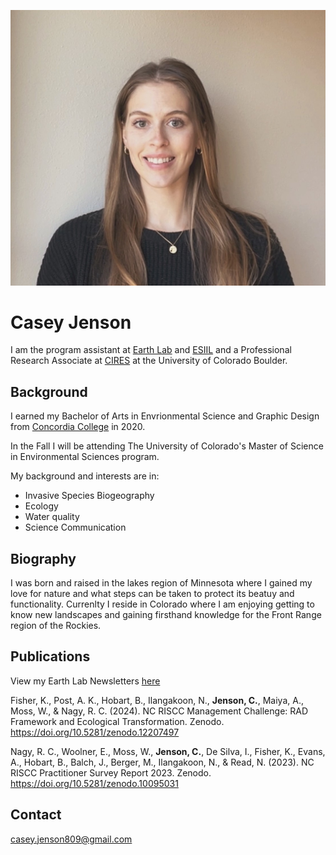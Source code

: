 ![profile image of Casey Jenson](img/Casey_Jenson_ESIIL.jpg "Casey Jenson")

# Casey Jenson

I am the program assistant at [Earth Lab](https://earthlab.colorado.edu/our-team/casey-jenson) and [ESIIL](https://esiil.org/) and a Professional Research Associate at [CIRES](https://cires.colorado.edu/) at the University of Colorado Boulder.

## Background
I earned my Bachelor of Arts in Envrionmental Science and Graphic Design from [Concordia College](https://www.concordiacollege.edu/) in 2020. 

In the Fall I will be attending The University of Colorado's Master of Science in Environmental Sciences program. 

My background and interests are in: 
- Invasive Species Biogeography
- Ecology
- Water quality
- Science Communication

## Biography
I was born and raised in the lakes region of Minnesota where I gained my love for nature and what steps can be taken to protect its beatuy and functionality. Currenlty I reside in Colorado where I am enjoying getting to know new landscapes and gaining firsthand knowledge for the Front Range region of the Rockies. 

## Publications
View my Earth Lab Newsletters [here](https://earthlab.colorado.edu/engage/newsletter)

Fisher, K., Post, A. K., Hobart, B., Ilangakoon, N., **Jenson, C.**, Maiya, A., Moss, W., & Nagy, R. C. (2024). NC RISCC Management Challenge: RAD Framework and Ecological Transformation. Zenodo. https://doi.org/10.5281/zenodo.12207497

Nagy, R. C., Woolner, E., Moss, W., **Jenson, C.**, De Silva, I., Fisher, K., Evans, A., Hobart, B., Balch, J., Berger, M., Ilangakoon, N., & Read, N. (2023). NC RISCC Practitioner Survey Report 2023. Zenodo. https://doi.org/10.5281/zenodo.10095031

## Contact
casey.jenson809@gmail.com

